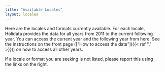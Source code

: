 ```yaml
---
title: "Available Locales"
layout: locales
---
```


Here are the locales and formats currently available.
For each locale, Holidata provides the data for all years from 2011 to the current following year.
You can access the current year and the following year from here.
See the instructions on the front page (["How&nbsp;to&nbsp;access&nbsp;the&nbsp;data"]({{< ref "." >}})) on how to access all other years.

If a locale or format you are seeking is not listed, please report this using the links on the right.
